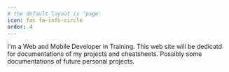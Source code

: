 ```yaml
---
# the default layout is 'page'
icon: fas fa-info-circle
order: 4
---
```


<!-- > Add Markdown syntax content to file `_tabs/about.md`{: .filepath } and it will show up on this page.
{: .prompt-tip } -->

I'm a Web and Mobile Developer in Training. 
This web site will be dedicatd for documentations of my projects and cheatsheets. Possibly some documentations of future personal projects.